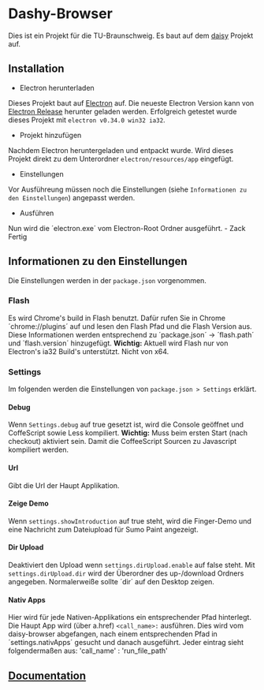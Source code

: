 # Dashy-Browser
Dies ist ein Projekt für die TU-Braunschweig.
Es baut auf dem [daisy](https://github.com/ratze90/daisy) Projekt auf.

## Installation
* Electron herunterladen

Dieses Projekt baut auf [Electron](http://electron.atom.io) auf.
Die neueste Electron Version kann von [Electron Release](https://github.com/atom/electron/releases) herunter geladen werden.
Erfolgreich getestet wurde dieses Projekt mit `electron v0.34.0 win32 ia32`.

* Projekt hinzufügen

Nachdem Electron heruntergeladen und entpackt wurde. Wird dieses Projekt direkt zu dem Unterordner `electron/resources/app` eingefügt.

* Einstellungen

Vor Ausführeung müssen noch die Einstellungen (siehe `Informationen zu den Einstellungen`) angepasst werden.

* Ausführen

Nun wird die ´electron.exe´ vom Electron-Root Ordner ausgeführt. - Zack Fertig


## Informationen zu den Einstellungen
Die Einstellungen werden in der `package.json` vorgenommen.

### Flash
Es wird Chrome's build in Flash benutzt. Dafür rufen Sie in Chrome ´chrome://plugins´ auf und lesen den Flash Pfad und die Flash Version aus.
Diese Informationen werden entsprechend zu ´package.json´ -> ´flash.path´ und ´flash.version´ hinzugefügt.
**Wichtig:** Aktuell wird Flash nur von Electron's ia32 Build's unterstützt. Nicht von x64.

### Settings
Im folgenden werden die Einstellungen von `package.json > Settings` erklärt.
#### Debug
Wenn `Settings.debug` auf true gesetzt ist, wird die Console geöffnet und CoffeScript sowie Less kompiliert.
**Wichtig:** Muss beim ersten Start (nach checkout) aktiviert sein. Damit die CoffeeScript Sourcen zu Javascript kompiliert werden.
#### Url
Gibt die Url der Haupt Applikation.
#### Zeige Demo
Wenn `settings.showIntroduction` auf true steht, wird die Finger-Demo und eine Nachricht zum Dateiupload für Sumo Paint angezeigt.
#### Dir Upload
Deaktiviert den Upload wenn `settings.dirUpload.enable` auf false steht.
Mit `settings.dirUpload.dir` wird der Überordner des up-/download Ordners angegeben. Normalerweiße sollte ´dir´ auf den Desktop zeigen.
#### Nativ Apps
Hier wird für jede Nativen-Applikations ein entsprechender Pfad hinterlegt. Die Haupt App wird (über a.href) `<call_name>:` ausführen.
Dies wird vom daisy-browser abgefangen, nach einem entsprechenden Pfad in ´settings.nativApps´ gesucht und danach ausgeführt.
Jeder eintrag sieht folgendermaßen aus: 'call_name' : 'run_file_path'

## [Documentation](http://rawgit.com/mulian/daisy-browser/master/docs/main.html)
